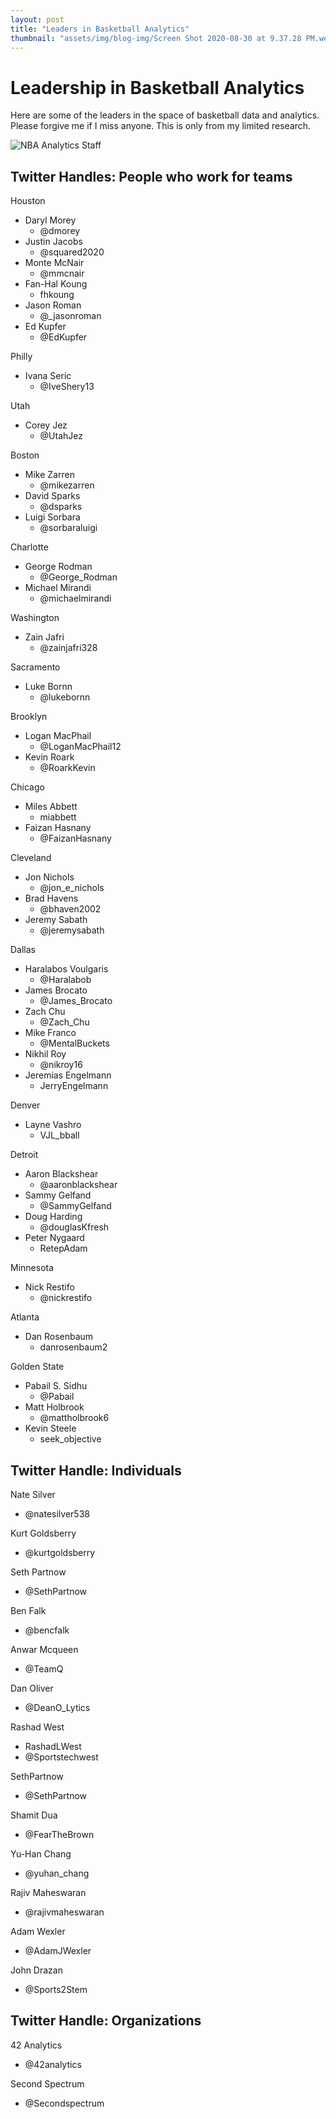 ```yaml
---
layout: post
title: "Leaders in Basketball Analytics"
thumbnail: "assets/img/blog-img/Screen Shot 2020-08-30 at 9.37.28 PM.webp"
---
```


# Leadership in Basketball Analytics 

Here are some of the leaders in the space of basketball data and analytics.  Please forgive me if I miss anyone.  This is only from my limited research.  

![NBA Analytics Staff]({{site.url}}{{site.baseurl}}/assets/img/blog-img/NBA-analytics-staffers-8-3.webp?raw=true)


## Twitter Handles: People who work for teams

Houston
- Daryl Morey 
  - @dmorey 
- Justin Jacobs 
  - @squared2020
- Monte McNair 
  - @mmcnair
- Fan-Hal Koung 
  - fhkoung
- Jason Roman 
  - @_jasonroman
- Ed Kupfer 
  - @EdKupfer

Philly 
- Ivana Seric 
  - @IveShery13 

Utah 
- Corey Jez
  - @UtahJez

Boston
- Mike Zarren
  - @mikezarren
- David Sparks 
  - @dsparks
- Luigi Sorbara 
  - @sorbaraluigi

Charlotte
- George Rodman
  - @George_Rodman
- Michael Mirandi  
  - @michaelmirandi
  
Washington 
- Zain Jafri 
  - @zainjafri328
  
Sacramento
- Luke Bornn 
  - @lukebornn
  
Brooklyn 
- Logan MacPhail
  - @LoganMacPhail12
- Kevin Roark
  - @RoarkKevin

Chicago 
- Miles Abbett 
  - miabbett
- Faizan Hasnany 
  - @FaizanHasnany

Cleveland 
- Jon Nichols 
  - @jon_e_nichols
- Brad Havens 
  - @bhaven2002
- Jeremy Sabath 
  - @jeremysabath

Dallas
- Haralabos Voulgaris
  - @Haralabob
- James Brocato 
  - @James_Brocato
- Zach Chu 
  - @Zach_Chu
- Mike Franco
  - @MentalBuckets
- Nikhil Roy 
  - @nikroy16
- Jeremias Engelmann
  - JerryEngelmann

Denver
- Layne Vashro
  - VJL_bball
  
Detroit
- Aaron Blackshear 
  - @aaronblackshear
- Sammy Gelfand 
  - @SammyGelfand
- Doug Harding 
  - @douglasKfresh
- Peter Nygaard 
  - RetepAdam 


Minnesota
- Nick Restifo
  - @nickrestifo

Atlanta 
- Dan Rosenbaum 
  - danrosenbaum2 

Golden State
- Pabail S. Sidhu 
  - @Pabail 
- Matt Holbrook 
  - @mattholbrook6 
- Kevin Steele 
  - seek_objective 


## Twitter Handle: Individuals

Nate Silver
- @natesilver538 

Kurt Goldsberry
- @kurtgoldsberry

Seth Partnow
- @SethPartnow

Ben Falk
- @bencfalk

Anwar Mcqueen
- @TeamQ

Dan Oliver
- @DeanO_Lytics

Rashad West
- RashadLWest
- @Sportstechwest

SethPartnow
- @SethPartnow

Shamit Dua
- @FearTheBrown

Yu-Han Chang
- @yuhan_chang

Rajiv Maheswaran
- @rajivmaheswaran

Adam Wexler
- @AdamJWexler

John Drazan
- @Sports2Stem

## Twitter Handle: Organizations

42 Analytics
- @42analytics

Second Spectrum
- @Secondspectrum

